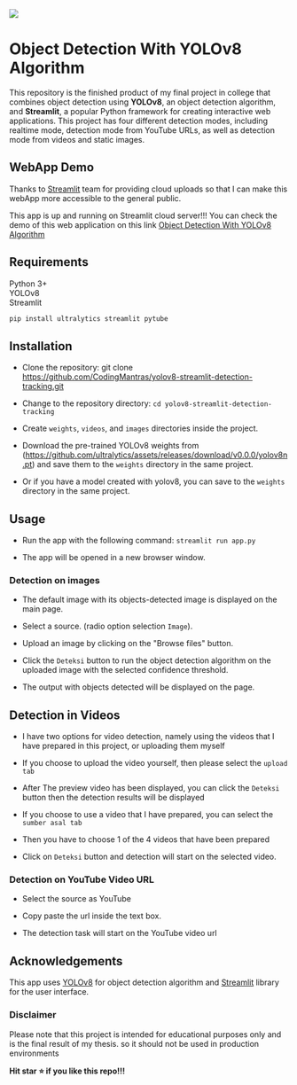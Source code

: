 <img src="https://github.com/gabrieladvent/nice-one/blob/main/assets/pic.png" > 


# <span> Object Detection With YOLOv8 Algorithm </span>

This repository is the  finished product of my final project in college that combines object detection using **YOLOv8**, an object detection algorithm, and **Streamlit**, a popular Python framework for creating interactive web applications. This project has four different detection modes, including realtime mode, detection mode from YouTube URLs, as well as detection mode from videos and static images.

## <span>WebApp Demo</span>

Thanks to [Streamlit](<https://github.com/streamlit/streamlit>) team for providing cloud uploads so that I can make this webApp more accessible to the general public.

This app is up and running on Streamlit cloud server!!! You can check the demo of this web application on this link 
[Object Detection With YOLOv8 Algorithm](https://web-detection-thesis.streamlit.app/)

## Requirements

Python 3+ \
YOLOv8 \
Streamlit

```bash
pip install ultralytics streamlit pytube
```

## Installation

- Clone the repository: git clone <https://github.com/CodingMantras/yolov8-streamlit-detection-tracking.git>

- Change to the repository directory: `cd yolov8-streamlit-detection-tracking`

- Create `weights`, `videos`, and `images` directories inside the project.

- Download the pre-trained YOLOv8 weights from (<https://github.com/ultralytics/assets/releases/download/v0.0.0/yolov8n.pt>) and save them to the `weights` directory in the same project.

- Or if you have a model created with yolov8, you can save to the `weights` directory in the same project.

## Usage

- Run the app with the following command: `streamlit run app.py`

- The app will be opened in a new browser window.

### Detection on images

- The default image with its objects-detected image is displayed on the main page.

- Select a source. (radio option selection `Image`).

- Upload an image by clicking on the "Browse files" button.

- Click the `Deteksi` button to run the object detection algorithm on the uploaded image with the selected confidence threshold.

- The output  with objects detected will be displayed on the page.

## Detection in Videos

- I have two options for video detection, namely using the videos that I have prepared in this project, or uploading them myself

- If you choose to upload the video yourself, then please select the `upload tab`

- After  The preview video has been displayed, you can click the `Deteksi` button then the detection results will be displayed

- If you choose to use a video that I have prepared, you can select the `sumber asal tab`

- Then you have to choose 1 of the 4 videos that have been prepared

- Click on `Deteksi` button and detection will start on the selected video.

### Detection on YouTube Video URL

- Select the source as YouTube

- Copy paste the url inside the text box.

- The detection task will start on the YouTube video url

## Acknowledgements

This app uses [YOLOv8](<https://github.com/ultralytics/ultralytics>) for object detection algorithm and [Streamlit](<https://github.com/streamlit/streamlit>) library for the user interface.

### Disclaimer

Please note that this project is intended for educational purposes only and is the final result of my thesis. so it should not be used in production environments

**Hit star ⭐ if you like this repo!!!**
